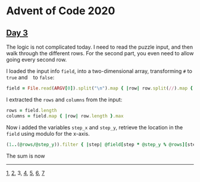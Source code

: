 # Advent of Code 2020

## [Day 3](http://adventofcode.com/2020/day/3)

The logic is not complicated today. I need to read the puzzle input, and then walk through the different rows. For the second part, you even need to allow going every second row.

I loaded the input info `field`, into a two-dimensional array, transforming `#` to `true` and ` ` to `false`:

```ruby
field = File.read(ARGV[0]).split("\n").map { |row| row.split(//).map { |spot| spot == '#' }}
```

I extracted the `rows` and `columns` from the input:

```ruby
rows = field.length
columns = field.map { |row| row.length }.max
```

Now i added the variables `step_x` and `step_y`, retrieve the location in the `field` using modulo for the x-axis.

```ruby
(1..(@rows/@step_y)).filter { |step| @field[step * @step_y % @rows][step * @step_x % @columns] }.count
```

The sum is now 

- - -
[1](day01.md), [2](day02.md), 3, [4](day04.md), [5](day05.md), [6](day06.md), [7](day07.md)
